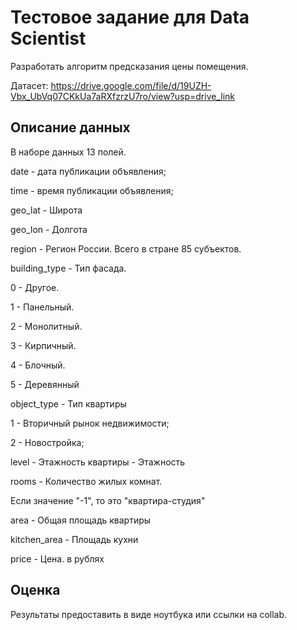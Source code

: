 # Тестовое задание для Data Scientist

Разработать алгоритм предсказания цены помещения.

Датасет: https://drive.google.com/file/d/19UZH-Vbx_UbVq07CKkUa7aRXfzrzU7ro/view?usp=drive_link

## Описание данных
В наборе данных 13 полей.


date - дата публикации объявления;

time - время публикации объявления;

geo_lat - Широта

geo_lon - Долгота

region - Регион России. Всего в стране 85 субъектов.

building_type - Тип фасада.

0 - Другое.

1 - Панельный.

2 - Монолитный.

3 - Кирпичный.

4 - Блочный.

5 - Деревянный

object_type - Тип квартиры

1 - Вторичный рынок недвижимости;

2 - Новостройка;

level - Этажность квартиры - Этажность

rooms - Количество жилых комнат.

Если значение "-1", то это "квартира-студия"

area - Общая площадь квартиры

kitchen_area - Площадь кухни

price - Цена. в рублях

## Оценка
Результаты предоставить в виде ноутбука или ссылки на collab.